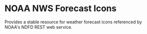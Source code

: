 # NOAA NWS Forecast Icons

Provides a stable resource for weather forecast icons referenced by NOAA's NDFD REST web service.
